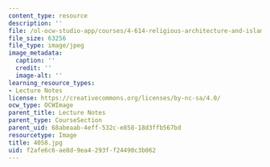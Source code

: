 ```yaml
---
content_type: resource
description: ''
file: /ol-ocw-studio-app/courses/4-614-religious-architecture-and-islamic-cultures-fall-2002/f2afe6c6ae8d9ea4293ff24490c3b062_4058.jpg
file_size: 63256
file_type: image/jpeg
image_metadata:
  caption: ''
  credit: ''
  image-alt: ''
learning_resource_types:
- Lecture Notes
license: https://creativecommons.org/licenses/by-nc-sa/4.0/
ocw_type: OCWImage
parent_title: Lecture Notes
parent_type: CourseSection
parent_uid: 68abeaab-4eff-532c-e858-18d3ffb567bd
resourcetype: Image
title: 4058.jpg
uid: f2afe6c6-ae8d-9ea4-293f-f24490c3b062
---
```

